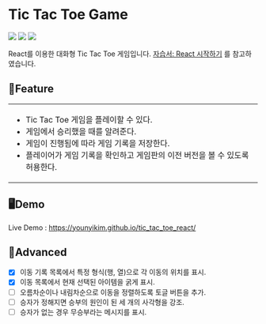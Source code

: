 # Tic Tac Toe Game
<p align="left">
<img src="https://img.shields.io/badge/react-61DAFB?style=for-the-badge&logo=react&logoColor=black">
<img src="https://img.shields.io/badge/html-E34F26?style=for-the-badge&logo=html5&logoColor=white"> <img src="https://img.shields.io/badge/css-1572B6?style=for-the-badge&logo=css3&logoColor=white">
</p>

React를 이용한 대화형 Tic Tac Toe 게임입니다. [자습서: React 시작하기](https://ko.reactjs.org/tutorial/tutorial.html#before-we-start-the-tutorial) 를 참고하였습니다.

## 📑Feature
<table>
<tr>
<td>
  
- Tic Tac Toe 게임을 플레이할 수 있다.
- 게임에서 승리했을 때를 알려준다.
- 게임이 진행됨에 따라 게임 기록을 저장한다.
- 플레이어가 게임 기록을 확인하고 게임판의 이전 버전을 볼 수 있도록 허용한다.
  
</td>
</tr>
</table>

## 🖥Demo
Live Demo : https://younyikim.github.io/tic_tac_toe_react/

## 📌Advanced

- [x] 이동 기록 목록에서 특정 형식(행, 열)으로 각 이동의 위치를 표시.  
- [x] 이동 목록에서 현재 선택된 아이템을 굵게 표시.
- [ ] 오름차순이나 내림차순으로 이동을 정렬하도록 토글 버튼을 추가.
- [ ] 승자가 정해지면 승부의 원인이 된 세 개의 사각형을 강조.
- [ ] 승자가 없는 경우 무승부라는 메시지를 표시.
